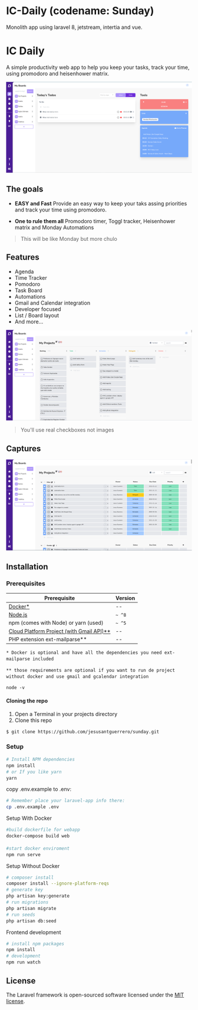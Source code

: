 # IC-Daily (codename: Sunday) 
Monolith app using laravel 8, jetstream, intertia and vue.

# IC Daily

A simple productivity web app to help you keep your tasks, track your time, using promodoro and heisenhower matrix.


![IC Daily](./resources/js/documentation/assets/images/img1.png)




## The goals

* **EASY and Fast** Provide an easy way to keep your taks assing priorities and track your time using promodoro.

* **One to rule them all** Promodoro timer, Toggl tracker, Heisenhower matrix and Monday Automations

> This will be like Monday but more chulo
 
## Features

* Agenda
* Time Tracker
* Pomodoro
* Task Board
* Automations 
* Gmail and Calendar integration
* Developer focused
* List / Board layout
* And more...

![ICNOTE](./resources/js/documentation/assets/images/img3.png)
> You'll use real checkboxes not images

## Captures
![ICNOTE](./resources/js/documentation/assets/images/img2.png)

## Installation

### Prerequisites

| Prerequisite                                          | Version |
| ------------------------------------------------------| ------- |
| [Docker*]()                                           |    --   |
| [Node.js](http://nodejs.org)                          | `~ ^8`  |
| npm (comes with Node) or yarn (used)                  | `~ ^5`  |
| [Cloud Platform Project (with Gmail API)**](https://developers.google.com/gmail/api/quickstart/js)                                |    --   |
| PHP extension ext-mailparse** | -- |

`* Docker is optional and have all the dependencies you need ext-mailparse included`

`** those requirements are optional if you want to run de project without docker and use gmail and gcalendar integration`

```shell
node -v
```

#### Cloning the repo

1. Open a Terminal in your projects directory 
2. Clone this repo

```shell
$ git clone https://github.com/jesusantguerrero/sunday.git

```
### Setup
```bash
# Install NPM dependencies
npm install 
# or If you like yarn
yarn

```

copy .env.example to .env:

```bash
# Remember place your laravel-app info there:
cp .env.example .env

```

Setup With Docker
```bash
#build dockerfile for webapp
docker-compose build web

#start docker enviroment
npm run serve

```

Setup Without Docker
```bash
# composer install
composer install --ignore-platform-reqs
# generate key
php artisan key:generate
# run migrations
php artisan migrate
# run seeds
php artisan db:seed
```

Frontend development
```bash
# install npm packages
npm install
# development
npm run watch
```

## License
The Laravel framework is open-sourced software licensed under the [MIT license](https://opensource.org/licenses/MIT).

